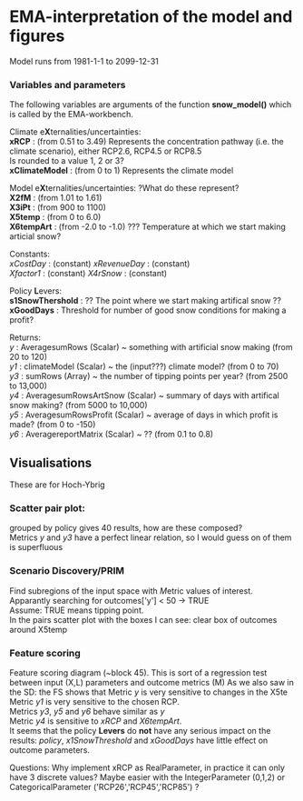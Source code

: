 # EMA-interpretation of the model and figures

Model runs from 1981-1-1 to 2099-12-31

### Variables and parameters
The following variables are arguments of the function **snow_model()** which is called by the EMA-workbench.

Climate e**X**ternalities/uncertainties:      
**xRCP** : (from 0.51 to 3.49) Represents the concentration pathway (i.e. the climate scenario), either RCP2.6, RCP4.5 or RCP8.5  
Is rounded to a value 1, 2 or 3?  
**xClimateModel** : (from 0 to 1) Represents the climate model  

Model e**X**ternalities/uncertainties:  ?What do these represent?  
**X2fM** : (from 1.01 to 1.61)  
**X3iPt** : (from 900 to 1100)   
**X5temp** : (from 0 to 6.0)   
**X6tempArt** : (from -2.0 to -1.0)  ??? Temperature at which we start making articial snow?  

Constants:  
*xCostDay* : (constant) 
*xRevenueDay* : (constant)  
*Xfactor1* : (constant) 
*X4rSnow* : (constant) 

Policy **L**evers:  
**s1SnowThershold** : ?? The point where we start making artifical snow ??  
**xGoodDays** : Threshold for number of good snow conditions for making a profit?  

Returns:  
*y*  : AveragesumRows (Scalar) ~ something with artificial snow making (from 20 to 120)  
*y1* : climateModel (Scalar) ~ the (input???) climate model?  (from 0 to 70)  
*y3* : sumRows (Array) ~ the number of tipping points per year? (from 2500 to 13,000)  
*y4* : AveragesumRowsArtSnow (Scalar) ~ summary of days with artifical snow making? (from 5000 to 10,000)  
*y5* : AveragesumRowsProfit (Scalar) ~ average of days in which profit is made? (from 0 to -150)  
*y6* : AveragereportMatrix (Scalar) ~ ?? (from 0.1 to 0.8)  

## Visualisations
These are for Hoch-Ybrig 
### Scatter pair plot:
grouped by policy gives 40 results, how are these composed?  
Metrics *y* and *y3* have a perfect linear relation, so I would guess on of them is superfluous  

### Scenario Discovery/PRIM
Find subregions of the input space with *M*etric values of interest.  
Apparantly searching for outcomes['y'] < 50 -> TRUE  
Assume: TRUE means tipping point.  
In the pairs scatter plot with the boxes I can see: clear box of outcomes around X5temp  

### Feature scoring  
Feature scoring diagram (~block 45). This is sort of a regression test between input (X,L) parameters and outcome metrics (M)
As we also saw in the SD: the FS shows that Metric *y* is very sensitive to changes in the X5te  
Metric *y1* is very sensitive to the chosen RCP.  
Metrics *y3*, *y5* and *y6* behave similar as *y*  
Metric *y4* is sensitive to *xRCP* and *X6tempArt*.  
It seems that the policy **Levers** do **not** have any serious impact on the results: *policy*, *x1SnowThreshold* and *xGoodDays* have little effect on outcome parameters. 

Questions:
Why implement xRCP as RealParameter, in practice it can only have 3 discrete values? Maybe easier with the IntegerParameter (0,1,2) or CategoricalParameter ('RCP26','RCP45','RCP85') ?  

